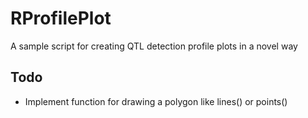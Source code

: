 RProfilePlot
============

A sample script for creating QTL detection profile plots in a novel way

## Todo

- Implement function for drawing a polygon like lines() or points()
